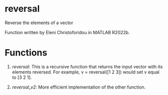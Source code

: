 # reversal
Reverse the elements of a vector

Function written by Eleni Christoforidou in MATLAB R2022b.

# Functions

1. *reversal*: This is a recursive function that returns the input vector with its elements reversed. For example, v = reversal([1 2 3]) would set v equal to [3 2 1].

2. *reversal_v2*: More efficient implementation of the other function.
